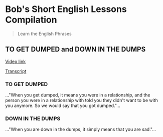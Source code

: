 # Bob's Short English Lessons Compilation

> Learn the English Phrases 


## TO GET DUMPED and DOWN IN THE DUMPS

<a href="https://www.youtube.com/watch?v=ivmoI2zfywI">Video link</a>

[Transcript](transcripts/20211103/README.md)

### TO GET DUMPED
..."When you get dumped, it means you were in a relationship, and the person you were in a relationship with told you they didn't want to be with you anymore. So we would say that you got dumped."...

### DOWN IN THE DUMPS
..."When you are down in the dumps, it simply means that you are sad."...

